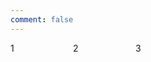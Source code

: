 ```yaml
---
comment: false
---
```


<style type="text/css">
.container {
  display: grid;
  grid-template-columns: 100px 100px 100px;
  grid-template-rows: 100px 100px 100px;
}
</style>

<div class="container">
    <div>1</div>
    <div>2</div>
    <div>3</div>
</div>
